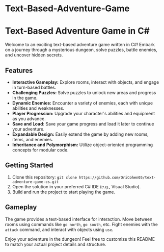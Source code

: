 # Text-Based-Adventure-Game

# Text-Based Adventure Game in C#

Welcome to an exciting text-based adventure game written in C#! Embark on a journey through a mysterious dungeon, solve puzzles, battle enemies, and uncover hidden secrets.

## Features

- **Interactive Gameplay:** Explore rooms, interact with objects, and engage in turn-based battles.
- **Challenging Puzzles:** Solve puzzles to unlock new areas and progress in the game.
- **Dynamic Enemies:** Encounter a variety of enemies, each with unique abilities and weaknesses.
- **Player Progression:** Upgrade your character's abilities and equipment as you advance.
- **Save and Load:** Save your game progress and load it later to continue your adventure.
- **Expandable Design:** Easily extend the game by adding new rooms, items, and enemies.
- **Inheritance and Polymorphism:** Utilize object-oriented programming concepts for modular code.

## Getting Started

1. Clone this repository: `git clone https://github.com/OriCohen05/text-adventure-game-cs.git`
2. Open the solution in your preferred C# IDE (e.g., Visual Studio).
3. Build and run the project to start playing the game.

## Gameplay

The game provides a text-based interface for interaction. Move between rooms using commands like `go north`, `go south`, etc. Fight enemies with the `attack` command, and interact with objects using `use`.

Enjoy your adventure in the dungeon! Feel free to customize this README to match your actual project details and structure.



